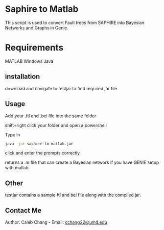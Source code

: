 # Saphire to Matlab

This script is used to convert Fault trees from SAPHIRE into Bayesian Networks and Graphs in Genie.

# Requirements

MATLAB
Windows
Java


## installation

download and navigate to testjar to find required jar file

## Usage
Add your .ftl and .bei file into the same folder

shift+right click your folder and open a powershell

Type in
```bash
java -jar saphire-to-matlab.jar
```
click and enter the prompts correctly

returns a .m file that can create a Bayesian network if you have GENIE setup with matlab

## Other

testjar contains a sample ftl and bei file along with the compiled jar.

## Contact Me
Author: Caleb Chang - Email: cchang22@umd.edu
